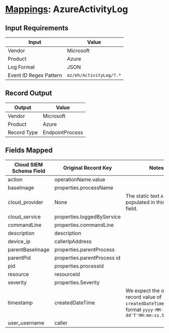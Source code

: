 # [Mappings](README.md): AzureActivityLog

## Input Requirements

|Input|Value|
|-----|-----|
|Vendor|Microsoft|
|Product|Azure|
|Log Format|JSON|
|Event ID Regex Pattern|`az/eh/ActivityLog/?.*`|

## Record Output

|Output|Value|
|------|-----|
|Vendor|Microsoft|
|Product|Azure|
|Record Type|EndpointProcess|

## Fields Mapped

|Cloud SIEM Schema Field|Original Record Key|Notes|
|-----------------------|-------------------|-----|
|action|operationName.value||
|baseImage|properties.processName||
|cloud_provider|None|The static text `Azure` is populated in this schema field.|
|cloud_service|properties.loggedByService||
|commandLine|properties.commandLine||
|description|description||
|device_ip|callerIpAddress||
|parentBaseImage|properties.parentProcess||
|parentPid|properties.parentProcess id||
|pid|properties.processId||
|resource|resourceId||
|severity|properties.Severity||
|timestamp|createdDateTime|We expect the orginal record value of `createdDateTime` is in the format `yyyy-MM-dd'T'HH:mm:ss.SSSSSSSSSZ`|
|user_username|caller||

